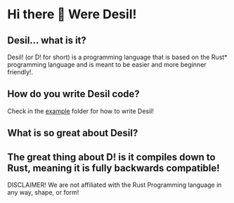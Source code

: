 # Hi there 👋 Were Desil!
## Desil... what is it?
Desil! (or D! for short) is a programming language that is based on the Rust* programming language and is meant to be easier and more beginner friendly!.
## How do you write Desil code?
Check in the [example](example) folder for how to write Desil!
## What is so great about Desil?
The great thing about D! is it compiles down to Rust, meaning it is fully backwards compatible!
---
DISCLAIMER!
We are not affiliated with the Rust Programming language in any way, shape, or form!
<!--

**Here are some ideas to get you started:**

🙋‍♀️ A short introduction - what is your organization all about?
🌈 Contribution guidelines - how can the community get involved?
👩‍💻 Useful resources - where can the community find your docs? Is there anything else the community should know?
🍿 Fun facts - what does your team eat for breakfast?
🧙 Remember, you can do mighty things with the power of [Markdown](https://docs.github.com/github/writing-on-github/getting-started-with-writing-and-formatting-on-github/basic-writing-and-formatting-syntax)
-->
